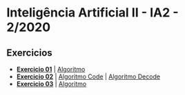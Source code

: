 Inteligência Artificial II - IA2 - 2/2020
===

## Exercicios

- **[Exercicio 01](./textos/exercicio01.md)**  | [Algoritmo](./algoritmos/AG/NewPop.py)
- **[Exercicio 02](./textos/exercicio02.md)**  | [Algoritmo Code](./algoritmos/AG/Code.py) | [Algoritmo Decode](./algoritmos/AG/Decode.py)
- **[Exercicio 03](./textos/exercicio03.md)**  | [Algoritmo](./algoritmos/AG/Fitness.py)
